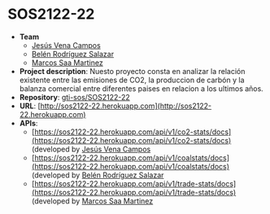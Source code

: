# SOS2122-22

- **Team**
  - [Jesús Vena Campos](https://github.com/jesvencam)
  - [Belén Rodríguez Salazar](https://github.com/beldruxs)
  - [Marcos Saa Martinez](https://github.com/MarcoSaa01)
- **Project description**: Nuesto proyecto consta en analizar la relación existente entre las emisiones de CO2, la produccion de carbón y la balanza comercial entre diferentes paises en relacion a los ultimos años. 
- **Repository**: [gti-sos/SOS2122-22](https://github.com/gti-sos/SOS2122-22.git)
- **URL**: [http://sos2122-22.herokuapp.com](http://sos2122-22.herokuapp.com)
-  **APIs**:
    -  [https://sos2122-22.herokuapp.com/api/v1/co2-stats/docs](https://sos2122-22.herokuapp.com/api/v1/co2-stats/docs) (developed by [Jesús Vena Campos](https://github.com/jesvencam)
    - [https://sos2122-22.herokuapp.com/api/v1/coalstats/docs](https://sos2122-22.herokuapp.com/api/v1/coalstats/docs) (developed by [Belén Rodríguez Salazar](https://github.com/beldruxs)
    - [https://sos2122-22.herokuapp.com/api/v1/trade-stats/docs](https://sos2122-22.herokuapp.com/api/v1/trade-stats/docs) (developed by [Marcos Saa Martinez](https://github.com/MarcoSaa01)
